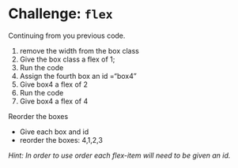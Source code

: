 # Challenge: `flex` 

Continuing from you previous code.

1. remove the width from the box class
2. Give the box class a flex of 1;
3. Run the code
4. Assign the fourth box an id =“box4”
5. Give box4 a flex of 2
6. Run the code
7. Give box4 a flex of 4

Reorder the boxes
- Give each box and id
- reorder the boxes: 4,1,2,3

_Hint: In order to use order each flex-item will need to be given an id._
